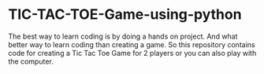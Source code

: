 # TIC-TAC-TOE-Game-using-python
The best way to learn coding is by doing a hands on project. And what better way to learn coding than creating a game. So this repository contains code for creating a Tic Tac Toe Game for 2 players or you can also play with the computer.
